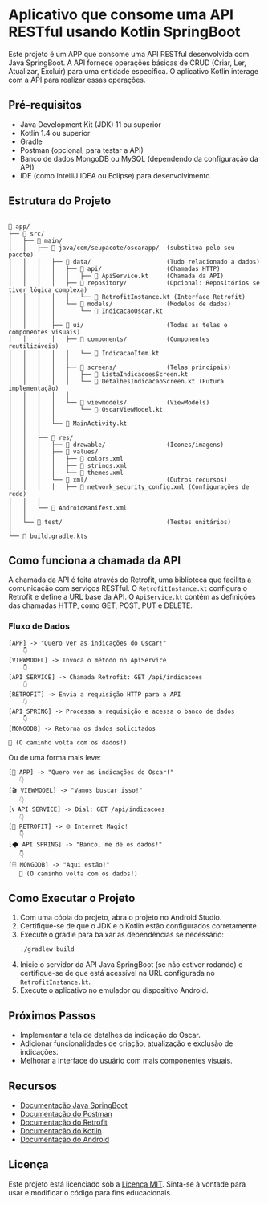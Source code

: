 # Aplicativo que consome uma API RESTful usando Kotlin SpringBoot

Este projeto é um APP que consome uma API RESTful desenvolvida com Java SpringBoot. A API fornece operações básicas de CRUD (Criar, Ler, Atualizar, Excluir) para uma entidade específica. O aplicativo Kotlin interage com a API para realizar essas operações.

## Pré-requisitos
- Java Development Kit (JDK) 11 ou superior
- Kotlin 1.4 ou superior
- Gradle
- Postman (opcional, para testar a API)
- Banco de dados MongoDB ou MySQL (dependendo da configuração da API)
- IDE (como IntelliJ IDEA ou Eclipse) para desenvolvimento

## Estrutura do Projeto
```

📂 app/
├── 📂 src/
│   ├── 📂 main/
│   │   ├── 📂 java/com/seupacote/oscarapp/  (substitua pelo seu pacote)
│   │   │   ├── 📂 data/                     (Tudo relacionado a dados)
│   │   │   │   ├── 📂 api/                  (Chamadas HTTP)
│   │   │   │   │   ├── 📄 ApiService.kt     (Chamada da API)
│   │   │   │   ├── 📂 repository/           (Opcional: Repositórios se tiver lógica complexa)
│   │   │   │   │   └── 📄 RetrofitInstance.kt (Interface Retrofit)
│   │   │   │   └── 📂 models/               (Modelos de dados)
│   │   │   │       └── 📄 IndicacaoOscar.kt
│   │   │   │
│   │   │   ├── 📂 ui/                       (Todas as telas e componentes visuais)
│   │   │   │   ├── 📂 components/           (Componentes reutilizáveis)
│   │   │   │   │   └── 📄 IndicacaoItem.kt
│   │   │   │   │
│   │   │   │   ├── 📂 screens/              (Telas principais)
│   │   │   │   │   ├── 📄 ListaIndicacoesScreen.kt
│   │   │   │   │   └── 📄 DetalhesIndicacaoScreen.kt (Futura implementação)
│   │   │   │   │
│   │   │   │   └── 📂 viewmodels/           (ViewModels)
│   │   │   │       └── 📄 OscarViewModel.kt
│   │   │   │
│   │   │   └── 📄 MainActivity.kt
│   │   │
│   │   ├── 📂 res/
│   │   │   ├── 📂 drawable/                 (Ícones/imagens)
│   │   │   ├── 📂 values/
│   │   │   │   ├── 📄 colors.xml
│   │   │   │   ├── 📄 strings.xml
│   │   │   │   └── 📄 themes.xml
│   │   │   └── 📂 xml/                      (Outros recursos)
│   │   │   │   ├── 📄 network_security_config.xml (Configurações de rede)
│   │   │
│   │   └── 📄 AndroidManifest.xml
│   │
│   └── 📂 test/                             (Testes unitários)
│
└── 📄 build.gradle.kts
```

## Como funciona a chamada da API
A chamada da API é feita através do Retrofit, uma biblioteca que facilita a comunicação com serviços RESTful. O `RetrofitInstance.kt` configura o Retrofit e define a URL base da API. O `ApiService.kt` contém as definições das chamadas HTTP, como GET, POST, PUT e DELETE.

###  Fluxo de Dados

```plaintext
[APP] -> "Quero ver as indicações do Oscar!" 
    👇 
[VIEWMODEL] -> Invoca o método no ApiService 
    👇 
[API SERVICE] -> Chamada Retrofit: GET /api/indicacoes 
    👇 
[RETROFIT] -> Envia a requisição HTTP para a API 
    👇 
[API SPRING] -> Processa a requisição e acessa o banco de dados 
    👇 
[MONGODB] -> Retorna os dados solicitados 
   
🔄 (O caminho volta com os dados!)
```
Ou de uma forma mais leve:

```plaintext
[📱 APP] -> "Quero ver as indicações do Oscar!" 
   👇 
[🎬 VIEWMODEL] -> "Vamos buscar isso!" 
   👇 
[📞 API SERVICE] -> Dial: GET /api/indicacoes 
   👇 
[🚀 RETROFIT] -> 🌐 Internet Magic! 
   👇 
[🌩️ API SPRING] -> "Banco, me dê os dados!" 
   👇 
[🗄️ MONGODB] -> "Aqui estão!" 
   🔄 (O caminho volta com os dados!)
```

## Como Executar o Projeto
1. Com uma cópia do projeto, abra o projeto no Android Studio. 
2. Certifique-se de que o JDK e o Kotlin estão configurados corretamente.
3. Execute o gradle para baixar as dependências se necessário:
   ```bash
   ./gradlew build
   ```
4. Inicie o servidor da API Java SpringBoot (se não estiver rodando) e certifique-se de que está acessível na URL configurada no `RetrofitInstance.kt`.
5. Execute o aplicativo no emulador ou dispositivo Android.

## Próximos Passos
- Implementar a tela de detalhes da indicação do Oscar.
- Adicionar funcionalidades de criação, atualização e exclusão de indicações.
- Melhorar a interface do usuário com mais componentes visuais.

## Recursos
- [Documentação Java SpringBoot](https://spring.io/projects/spring-boot)
- [Documentação do Postman](https://learning.postman.com/docs/)
- [Documentação do Retrofit](https://square.github.io/retrofit/)
- [Documentação do Kotlin](https://kotlinlang.org/docs/home.html)
- [Documentação do Android](https://developer.android.com/docs)

## Licença
Este projeto está licenciado sob a [Licença MIT](LICENSE). Sinta-se à vontade para usar e modificar o código para fins educacionais.
